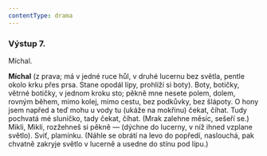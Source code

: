 ```yaml
---
contentType: drama
---
```


### Výstup 7.

Míchal.

**Míchal** (z prava; má v jedné ruce hůl, v druhé lucernu bez světla, pentle okolo krku přes prsa. Stane opodál lípy, prohlíží si boty). Boty, botičky, větrné botičky, v jednom kroku sto; pěkně mne nesete polem, dolem, rovným během, mimo kolej, mimo cestu, bez podkůvky, bez šlápoty. O hony jsem napřed a teď mohu u vody tu (ukáže na mokřinu) čekat, číhat. Tudy pochvatá mé sluníčko, tady čekat, číhat. (Mrak zalehne měsíc, sešeří se.) Mikli, Mikli, rozžehneš si pěkně — (dýchne do lucerny, v níž ihned vzplane světlo). Sviť, plamínku. (Náhle se obrátí na levo do popředí, naslouchá, pak chvatně zakryje světlo v lucerně a usedne do stínu pod lípu.)
